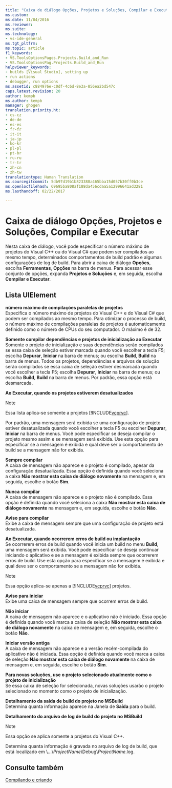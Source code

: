 ```yaml
---
title: "Caixa de diálogo Opções, Projetos e Soluções, Compilar e Executar | Microsoft Docs"
ms.custom: 
ms.date: 11/04/2016
ms.reviewer: 
ms.suite: 
ms.technology:
- vs-ide-general
ms.tgt_pltfrm: 
ms.topic: article
f1_keywords:
- VS.ToolsOptionsPages.Projects.Build_and_Run
- VS.ToolsOptionsPag.Projects.Build_and_Run
helpviewer_keywords:
- builds [Visual Studio], setting up
- run actions
- debugger, run options
ms.assetid: c884976e-c0df-4c6d-8e3a-856ea2bd547c
caps.latest.revision: 20
author: kempb
ms.author: kempb
manager: ghogen
translation.priority.ht:
- cs-cz
- de-de
- es-es
- fr-fr
- it-it
- ja-jp
- ko-kr
- pl-pl
- pt-br
- ru-ru
- tr-tr
- zh-cn
- zh-tw
translationtype: Human Translation
ms.sourcegitcommit: 5db97d19b1b823388a465bba15d057b30ff0b3ce
ms.openlocfilehash: 69695ba808af188da456cdaa5a12996641ad3281
ms.lasthandoff: 02/22/2017

---
```

# <a name="options-dialog-box--projects-and-solutions-build-and-run"></a>Caixa de diálogo Opções, Projetos e Soluções, Compilar e Executar
Nesta caixa de diálogo, você pode especificar o número máximo de projetos do Visual C++ ou do Visual C# que podem ser compilados ao mesmo tempo, determinados comportamentos de build padrão e algumas configurações de log de build. Para abrir a caixa de diálogo **Opções**, escolha **Ferramentas**, **Opções** na barra de menus. Para acessar esse conjunto de opções, expanda **Projetos e Soluções** e, em seguida, escolha **Compilar e Executar**.  
  
## <a name="uielement-list"></a>Lista UIElement  
 **número máximo de compilações paralelas de projetos**  
 Especifica o número máximo de projetos do Visual C++ e do Visual C# que podem ser compilados ao mesmo tempo. Para otimizar o processo de build, o número máximo de compilações paralelas de projetos é automaticamente definido como o número de CPUs do seu computador. O máximo é de 32.  
  
 **Somente compilar dependências e projetos de inicialização ao Executar**  
 Somente o projeto de inicialização e suas dependências serão compilados se essa caixa de seleção estiver marcada quando você escolher a tecla F5; escolha **Depurar**, **Iniciar** na barra de menus; ou escolha **Build**, **Build** na barra de menus. Todos os projetos, dependências e arquivos de solução serão compilados se essa caixa de seleção estiver desmarcada quando você escolher a tecla F5; escolha **Depurar**, **Iniciar** na barra de menus; ou escolha **Build**, **Build** na barra de menus. Por padrão, essa opção está desmarcada.  
  
 **Ao Executar, quando os projetos estiverem desatualizados**  
 > [!NOTE]
>  Essa lista aplica-se somente a projetos [!INCLUDE[vcprvc](../../code-quality/includes/vcprvc_md.md)].  
  
 Por padrão, uma mensagem será exibida se uma configuração de projeto estiver desatualizada quando você escolher a tecla F5 ou escolher **Depurar**, **Iniciar** na barra de menus. Você pode especificar se deseja compilar o projeto mesmo assim e se mensagem será exibida. Use esta opção para especificar se a mensagem é exibida e qual deve ser o comportamento de build se a mensagem não for exibida.  
  
 **Sempre compilar**  
 A caixa de mensagem não aparece e o projeto é compilado, apesar da configuração desatualizada. Essa opção é definida quando você seleciona a caixa **Não mostrar esta caixa de diálogo novamente** na mensagem e, em seguida, escolhe o botão **Sim**.  
  
 **Nunca compilar**  
 A caixa de mensagem não aparece e o projeto não é compilado. Essa opção é definida quando você seleciona a caixa **Não mostrar esta caixa de diálogo novamente** na mensagem e, em seguida, escolhe o botão **Não**.  
  
 **Aviso para compilar**  
 Exibe a caixa de mensagem sempre que uma configuração de projeto está desatualizada.  
  
 **Ao Executar, quando ocorrerem erros de build ou implantação**  
 Se ocorrerem erros de build quando você inicia um build no menu **Build**, uma mensagem será exibida. Você pode especificar se deseja continuar iniciando o aplicativo e se a mensagem é exibida sempre que ocorrerem erros de build. Use esta opção para especificar se a mensagem é exibida e qual deve ser o comportamento se a mensagem não for exibida.  
  
> [!NOTE]
>  Essa opção aplica-se apenas a [!INCLUDE[vcprvc](../../code-quality/includes/vcprvc_md.md)] projetos.  
  
 **Aviso para iniciar**  
 Exibe uma caixa de mensagem sempre que ocorrem erros de build.  
  
 **Não iniciar**  
 A caixa de mensagem não aparece e o aplicativo não é iniciado. Essa opção é definida quando você marca a caixa de seleção **Não mostrar esta caixa de diálogo novamente** na caixa de mensagem e, em seguida, escolhe o botão **Não**.  
  
 **Iniciar versão antiga**  
 A caixa de mensagem não aparece e a versão recém-compilada do aplicativo não é iniciada. Essa opção é definida quando você marca a caixa de seleção **Não mostrar esta caixa de diálogo novamente** na caixa de mensagem e, em seguida, escolhe o botão **Sim**.  
  
 **Para novas soluções, use o projeto selecionado atualmente como o projeto de inicialização**  
 Se essa caixa de seleção for selecionada, novas soluções usarão o projeto selecionado no momento como o projeto de inicialização.  
  
 **Detalhamento da saída de build do projeto no MSBuild**  
 Determina quanta informação aparece na Janela de **Saída** para o build.  
  
 **Detalhamento do arquivo de log de build do projeto no MSBuild**  
 > [!NOTE]
>  Essa opção se aplica somente a projetos do Visual C++.  
  
 Determina quanta informação é gravada no arquivo de log de build, que está localizado em \\...\\*ProjectName*\Debug\\*ProjectName*.log.  
  
## <a name="see-also"></a>Consulte também  
 [Compilando e criando](../../ide/compiling-and-building-in-visual-studio.md)
